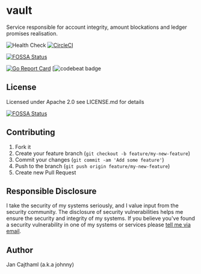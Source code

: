 # vault

Service responsible for account integrity, amount blockations and ledger promises realisation.

![Health Check](https://github.com/jancajthaml-openbank/vault/workflows/Health%20Check/badge.svg)
[![CircleCI](https://circleci.com/gh/jancajthaml-openbank/vault/tree/main.svg?style=shield)](https://circleci.com/gh/jancajthaml-openbank/vault/tree/main)

[![FOSSA Status](https://app.fossa.com/api/projects/git%2Bgithub.com%2Fjancajthaml-openbank%2Fvault.svg?type=shield)](https://app.fossa.com/projects/git%2Bgithub.com%2Fjancajthaml-openbank%2Fvault?ref=badge_shield)

[![Go Report Card](https://goreportcard.com/badge/github.com/jancajthaml-openbank/vault)](https://goreportcard.com/report/github.com/jancajthaml-openbank/vault) [![![codebeat badge](https://codebeat.co/badges/b839a27e-bda0-4629-b748-43b5f38a6034)](https://codebeat.co/projects/github-com-jancajthaml-openbank-vault-main)

## License

Licensed under Apache 2.0 see LICENSE.md for details

[![FOSSA Status](https://app.fossa.com/api/projects/git%2Bgithub.com%2Fjancajthaml-openbank%2Fvault.svg?type=large)](https://app.fossa.com/projects/git%2Bgithub.com%2Fjancajthaml-openbank%2Fvault?ref=badge_large)

## Contributing

1. Fork it
2. Create your feature branch (`git checkout -b feature/my-new-feature`)
3. Commit your changes (`git commit -am 'Add some feature'`)
4. Push to the branch (`git push origin feature/my-new-feature`)
5. Create new Pull Request

## Responsible Disclosure

I take the security of my systems seriously, and I value input from the security community. The disclosure of security vulnerabilities helps me ensure the security and integrity of my systems. If you believe you've found a security vulnerability in one of my systems or services please [tell me via email](mailto:jan.cajthaml@gmail.com).

## Author

Jan Cajthaml (a.k.a johnny)
